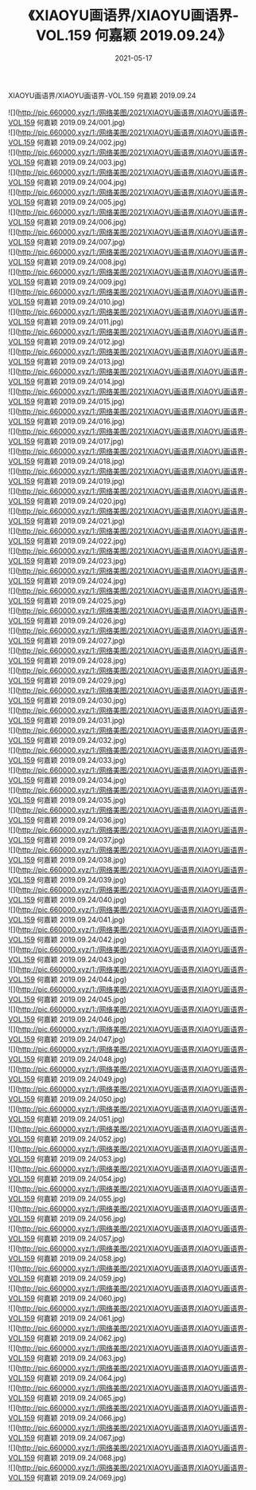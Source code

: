﻿---
layout: post
title:  《XIAOYU画语界/XIAOYU画语界-VOL.159 何嘉颖 2019.09.24》
date:   2021-05-17
img: http://pic.660000.xyz/1:/网络美图/2021/XIAOYU画语界/XIAOYU画语界-VOL.159 何嘉颖 2019.09.24/000.jpg
categories: [美女, 清纯, 唯美]
---

XIAOYU画语界/XIAOYU画语界-VOL.159 何嘉颖 2019.09.24

 ![](http://pic.660000.xyz/1:/网络美图/2021/XIAOYU画语界/XIAOYU画语界-VOL.159 何嘉颖 2019.09.24/001.jpg) <br>![](http://pic.660000.xyz/1:/网络美图/2021/XIAOYU画语界/XIAOYU画语界-VOL.159 何嘉颖 2019.09.24/002.jpg) <br>![](http://pic.660000.xyz/1:/网络美图/2021/XIAOYU画语界/XIAOYU画语界-VOL.159 何嘉颖 2019.09.24/003.jpg) <br>![](http://pic.660000.xyz/1:/网络美图/2021/XIAOYU画语界/XIAOYU画语界-VOL.159 何嘉颖 2019.09.24/004.jpg) <br>![](http://pic.660000.xyz/1:/网络美图/2021/XIAOYU画语界/XIAOYU画语界-VOL.159 何嘉颖 2019.09.24/005.jpg) <br>![](http://pic.660000.xyz/1:/网络美图/2021/XIAOYU画语界/XIAOYU画语界-VOL.159 何嘉颖 2019.09.24/006.jpg) <br>![](http://pic.660000.xyz/1:/网络美图/2021/XIAOYU画语界/XIAOYU画语界-VOL.159 何嘉颖 2019.09.24/007.jpg) <br>![](http://pic.660000.xyz/1:/网络美图/2021/XIAOYU画语界/XIAOYU画语界-VOL.159 何嘉颖 2019.09.24/008.jpg) <br>![](http://pic.660000.xyz/1:/网络美图/2021/XIAOYU画语界/XIAOYU画语界-VOL.159 何嘉颖 2019.09.24/009.jpg) <br>![](http://pic.660000.xyz/1:/网络美图/2021/XIAOYU画语界/XIAOYU画语界-VOL.159 何嘉颖 2019.09.24/010.jpg) <br>![](http://pic.660000.xyz/1:/网络美图/2021/XIAOYU画语界/XIAOYU画语界-VOL.159 何嘉颖 2019.09.24/011.jpg) <br>![](http://pic.660000.xyz/1:/网络美图/2021/XIAOYU画语界/XIAOYU画语界-VOL.159 何嘉颖 2019.09.24/012.jpg) <br>![](http://pic.660000.xyz/1:/网络美图/2021/XIAOYU画语界/XIAOYU画语界-VOL.159 何嘉颖 2019.09.24/013.jpg) <br>![](http://pic.660000.xyz/1:/网络美图/2021/XIAOYU画语界/XIAOYU画语界-VOL.159 何嘉颖 2019.09.24/014.jpg) <br>![](http://pic.660000.xyz/1:/网络美图/2021/XIAOYU画语界/XIAOYU画语界-VOL.159 何嘉颖 2019.09.24/015.jpg) <br>![](http://pic.660000.xyz/1:/网络美图/2021/XIAOYU画语界/XIAOYU画语界-VOL.159 何嘉颖 2019.09.24/016.jpg) <br>![](http://pic.660000.xyz/1:/网络美图/2021/XIAOYU画语界/XIAOYU画语界-VOL.159 何嘉颖 2019.09.24/017.jpg) <br>![](http://pic.660000.xyz/1:/网络美图/2021/XIAOYU画语界/XIAOYU画语界-VOL.159 何嘉颖 2019.09.24/018.jpg) <br>![](http://pic.660000.xyz/1:/网络美图/2021/XIAOYU画语界/XIAOYU画语界-VOL.159 何嘉颖 2019.09.24/019.jpg) <br>![](http://pic.660000.xyz/1:/网络美图/2021/XIAOYU画语界/XIAOYU画语界-VOL.159 何嘉颖 2019.09.24/020.jpg) <br>![](http://pic.660000.xyz/1:/网络美图/2021/XIAOYU画语界/XIAOYU画语界-VOL.159 何嘉颖 2019.09.24/021.jpg) <br>![](http://pic.660000.xyz/1:/网络美图/2021/XIAOYU画语界/XIAOYU画语界-VOL.159 何嘉颖 2019.09.24/022.jpg) <br>![](http://pic.660000.xyz/1:/网络美图/2021/XIAOYU画语界/XIAOYU画语界-VOL.159 何嘉颖 2019.09.24/023.jpg) <br>![](http://pic.660000.xyz/1:/网络美图/2021/XIAOYU画语界/XIAOYU画语界-VOL.159 何嘉颖 2019.09.24/024.jpg) <br>![](http://pic.660000.xyz/1:/网络美图/2021/XIAOYU画语界/XIAOYU画语界-VOL.159 何嘉颖 2019.09.24/025.jpg) <br>![](http://pic.660000.xyz/1:/网络美图/2021/XIAOYU画语界/XIAOYU画语界-VOL.159 何嘉颖 2019.09.24/026.jpg) <br>![](http://pic.660000.xyz/1:/网络美图/2021/XIAOYU画语界/XIAOYU画语界-VOL.159 何嘉颖 2019.09.24/027.jpg) <br>![](http://pic.660000.xyz/1:/网络美图/2021/XIAOYU画语界/XIAOYU画语界-VOL.159 何嘉颖 2019.09.24/028.jpg) <br>![](http://pic.660000.xyz/1:/网络美图/2021/XIAOYU画语界/XIAOYU画语界-VOL.159 何嘉颖 2019.09.24/029.jpg) <br>![](http://pic.660000.xyz/1:/网络美图/2021/XIAOYU画语界/XIAOYU画语界-VOL.159 何嘉颖 2019.09.24/030.jpg) <br>![](http://pic.660000.xyz/1:/网络美图/2021/XIAOYU画语界/XIAOYU画语界-VOL.159 何嘉颖 2019.09.24/031.jpg) <br>![](http://pic.660000.xyz/1:/网络美图/2021/XIAOYU画语界/XIAOYU画语界-VOL.159 何嘉颖 2019.09.24/032.jpg) <br>![](http://pic.660000.xyz/1:/网络美图/2021/XIAOYU画语界/XIAOYU画语界-VOL.159 何嘉颖 2019.09.24/033.jpg) <br>![](http://pic.660000.xyz/1:/网络美图/2021/XIAOYU画语界/XIAOYU画语界-VOL.159 何嘉颖 2019.09.24/034.jpg) <br>![](http://pic.660000.xyz/1:/网络美图/2021/XIAOYU画语界/XIAOYU画语界-VOL.159 何嘉颖 2019.09.24/035.jpg) <br>![](http://pic.660000.xyz/1:/网络美图/2021/XIAOYU画语界/XIAOYU画语界-VOL.159 何嘉颖 2019.09.24/036.jpg) <br>![](http://pic.660000.xyz/1:/网络美图/2021/XIAOYU画语界/XIAOYU画语界-VOL.159 何嘉颖 2019.09.24/037.jpg) <br>![](http://pic.660000.xyz/1:/网络美图/2021/XIAOYU画语界/XIAOYU画语界-VOL.159 何嘉颖 2019.09.24/038.jpg) <br>![](http://pic.660000.xyz/1:/网络美图/2021/XIAOYU画语界/XIAOYU画语界-VOL.159 何嘉颖 2019.09.24/039.jpg) <br>![](http://pic.660000.xyz/1:/网络美图/2021/XIAOYU画语界/XIAOYU画语界-VOL.159 何嘉颖 2019.09.24/040.jpg) <br>![](http://pic.660000.xyz/1:/网络美图/2021/XIAOYU画语界/XIAOYU画语界-VOL.159 何嘉颖 2019.09.24/041.jpg) <br>![](http://pic.660000.xyz/1:/网络美图/2021/XIAOYU画语界/XIAOYU画语界-VOL.159 何嘉颖 2019.09.24/042.jpg) <br>![](http://pic.660000.xyz/1:/网络美图/2021/XIAOYU画语界/XIAOYU画语界-VOL.159 何嘉颖 2019.09.24/043.jpg) <br>![](http://pic.660000.xyz/1:/网络美图/2021/XIAOYU画语界/XIAOYU画语界-VOL.159 何嘉颖 2019.09.24/044.jpg) <br>![](http://pic.660000.xyz/1:/网络美图/2021/XIAOYU画语界/XIAOYU画语界-VOL.159 何嘉颖 2019.09.24/045.jpg) <br>![](http://pic.660000.xyz/1:/网络美图/2021/XIAOYU画语界/XIAOYU画语界-VOL.159 何嘉颖 2019.09.24/046.jpg) <br>![](http://pic.660000.xyz/1:/网络美图/2021/XIAOYU画语界/XIAOYU画语界-VOL.159 何嘉颖 2019.09.24/047.jpg) <br>![](http://pic.660000.xyz/1:/网络美图/2021/XIAOYU画语界/XIAOYU画语界-VOL.159 何嘉颖 2019.09.24/048.jpg) <br>![](http://pic.660000.xyz/1:/网络美图/2021/XIAOYU画语界/XIAOYU画语界-VOL.159 何嘉颖 2019.09.24/049.jpg) <br>![](http://pic.660000.xyz/1:/网络美图/2021/XIAOYU画语界/XIAOYU画语界-VOL.159 何嘉颖 2019.09.24/050.jpg) <br>![](http://pic.660000.xyz/1:/网络美图/2021/XIAOYU画语界/XIAOYU画语界-VOL.159 何嘉颖 2019.09.24/051.jpg) <br>![](http://pic.660000.xyz/1:/网络美图/2021/XIAOYU画语界/XIAOYU画语界-VOL.159 何嘉颖 2019.09.24/052.jpg) <br>![](http://pic.660000.xyz/1:/网络美图/2021/XIAOYU画语界/XIAOYU画语界-VOL.159 何嘉颖 2019.09.24/053.jpg) <br>![](http://pic.660000.xyz/1:/网络美图/2021/XIAOYU画语界/XIAOYU画语界-VOL.159 何嘉颖 2019.09.24/054.jpg) <br>![](http://pic.660000.xyz/1:/网络美图/2021/XIAOYU画语界/XIAOYU画语界-VOL.159 何嘉颖 2019.09.24/055.jpg) <br>![](http://pic.660000.xyz/1:/网络美图/2021/XIAOYU画语界/XIAOYU画语界-VOL.159 何嘉颖 2019.09.24/056.jpg) <br>![](http://pic.660000.xyz/1:/网络美图/2021/XIAOYU画语界/XIAOYU画语界-VOL.159 何嘉颖 2019.09.24/057.jpg) <br>![](http://pic.660000.xyz/1:/网络美图/2021/XIAOYU画语界/XIAOYU画语界-VOL.159 何嘉颖 2019.09.24/058.jpg) <br>![](http://pic.660000.xyz/1:/网络美图/2021/XIAOYU画语界/XIAOYU画语界-VOL.159 何嘉颖 2019.09.24/059.jpg) <br>![](http://pic.660000.xyz/1:/网络美图/2021/XIAOYU画语界/XIAOYU画语界-VOL.159 何嘉颖 2019.09.24/060.jpg) <br>![](http://pic.660000.xyz/1:/网络美图/2021/XIAOYU画语界/XIAOYU画语界-VOL.159 何嘉颖 2019.09.24/061.jpg) <br>![](http://pic.660000.xyz/1:/网络美图/2021/XIAOYU画语界/XIAOYU画语界-VOL.159 何嘉颖 2019.09.24/062.jpg) <br>![](http://pic.660000.xyz/1:/网络美图/2021/XIAOYU画语界/XIAOYU画语界-VOL.159 何嘉颖 2019.09.24/063.jpg) <br>![](http://pic.660000.xyz/1:/网络美图/2021/XIAOYU画语界/XIAOYU画语界-VOL.159 何嘉颖 2019.09.24/064.jpg) <br>![](http://pic.660000.xyz/1:/网络美图/2021/XIAOYU画语界/XIAOYU画语界-VOL.159 何嘉颖 2019.09.24/065.jpg) <br>![](http://pic.660000.xyz/1:/网络美图/2021/XIAOYU画语界/XIAOYU画语界-VOL.159 何嘉颖 2019.09.24/066.jpg) <br>![](http://pic.660000.xyz/1:/网络美图/2021/XIAOYU画语界/XIAOYU画语界-VOL.159 何嘉颖 2019.09.24/067.jpg) <br>![](http://pic.660000.xyz/1:/网络美图/2021/XIAOYU画语界/XIAOYU画语界-VOL.159 何嘉颖 2019.09.24/068.jpg) <br>![](http://pic.660000.xyz/1:/网络美图/2021/XIAOYU画语界/XIAOYU画语界-VOL.159 何嘉颖 2019.09.24/069.jpg) <br>